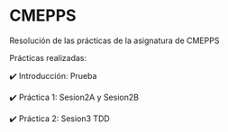 # CMEPPS

Resolución de las prácticas de la asignatura de CMEPPS

Prácticas realizadas:

  ✔️ Introducción:  Prueba
  
  ✔️ Práctica 1:  Sesion2A y Sesion2B

  ✔️ Práctica 2: Sesion3 TDD
